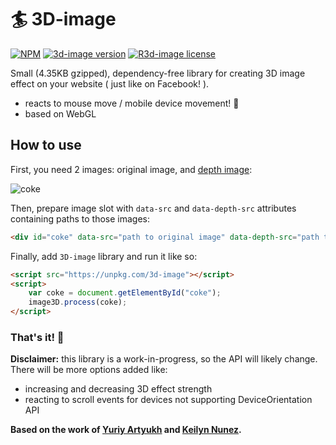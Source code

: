 # 🏄 3D-image 

<p>
  <a href="https://www.npmjs.com/package/3d-image"><img src="https://flat.badgen.net/npm/dt/3d-image" alt="NPM"></a>
  <a href="https://www.npmjs.com/package/3d-image"><img src="https://flat.badgen.net/npm/v/3d-image" alt="3d-image version"></a>
  <a href="https://www.npmjs.com/package/3d-image"><img src="https://flat.badgen.net/npm/license/3d-image" alt="R3d-image license"></a>
  
</p>

<p>Small (4.35KB gzipped), dependency-free library for creating 3D image effect on your website ( just like on Facebook! ).</p>

* reacts to mouse move / mobile device movement! 🤳
* based on WebGL

## How to use 
First, you need 2 images: original image, and [depth image](https://www.youtube.com/watch?v=eeU5mUASnVI):

![coke](https://user-images.githubusercontent.com/28541613/61594285-5ea3c980-abea-11e9-97f5-59bda1da9d27.jpg)

Then, prepare image slot with `data-src` and `data-depth-src` attributes containing paths to those images:

```html
<div id="coke" data-src="path to original image" data-depth-src="path to depth image"></div>
```

Finally, add `3D-image` library and run it like so:
```html
<script src="https://unpkg.com/3d-image"></script>
<script>
    var coke = document.getElementById("coke");
    image3D.process(coke);
</script>

```
### That's it! 🥤


**Disclaimer:** this library is a work-in-progress, so the API will likely change. There will be more options added like:
* increasing and decreasing 3D effect strength
* reacting to scroll events for devices not supporting DeviceOrientation API

**Based on the work of [Yuriy Artyukh](https://tympanus.net/codrops/2019/02/20/how-to-create-a-fake-3d-image-effect-with-webgl/) and [Keilyn Nunez](https://codepen.io/keilyn3d/full/KLVxZM).**
